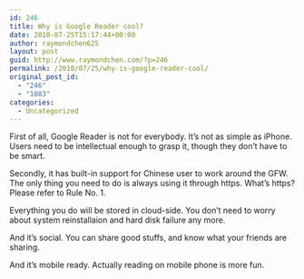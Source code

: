 ```yaml
---
id: 246
title: Why is Google Reader cool?
date: 2010-07-25T15:17:44+00:00
author: raymondchen625
layout: post
guid: http://www.raymondchen.com/?p=246
permalink: /2010/07/25/why-is-google-reader-cool/
original_post_id:
  - "246"
  - "1083"
categories:
  - Uncategorized
---
```

First of all, Google Reader is not for everybody. It&#8217;s not as simple as iPhone. Users need to be intellectual enough to grasp it, though they don&#8217;t have to be smart.

Secondly, it has built-in support for Chinese user to work around the GFW. The only thing you need to do is always using it through https. What&#8217;s https? Please refer to Rule No. 1.

Everything you do will be stored in cloud-side. You don&#8217;t need to worry about system reinstallaion and hard disk failure any more.

And it&#8217;s social. You can share good stuffs, and know what your friends are sharing.

And it&#8217;s mobile ready. Actually reading on mobile phone is more fun.